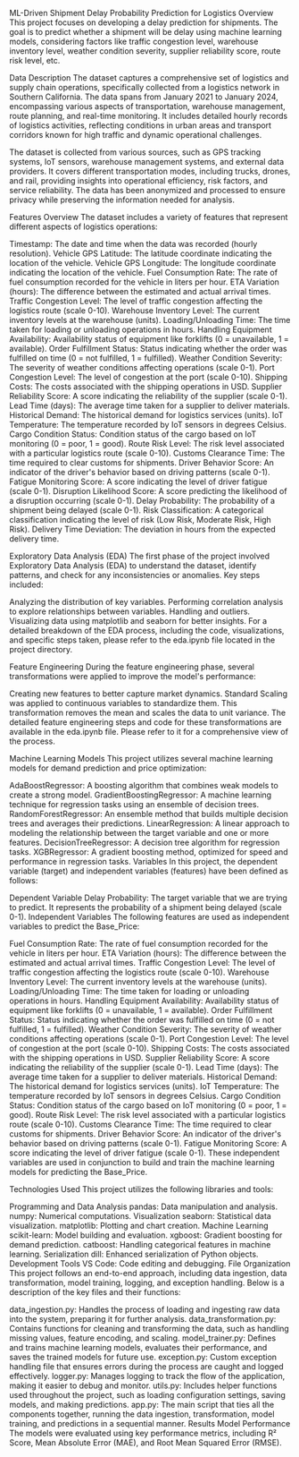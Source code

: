 ML-Driven Shipment Delay Probability Prediction for Logistics
Overview
This project focuses on developing a delay prediction for shipments. The goal is to predict whether a shipment will be delay using machine learning models, considering factors like traffic congestion level, warehouse inventory level, weather condition severity, supplier reliability score, route risk level, etc.

Data Description
The dataset captures a comprehensive set of logistics and supply chain operations, specifically collected from a logistics network in Southern California. The data spans from January 2021 to January 2024, encompassing various aspects of transportation, warehouse management, route planning, and real-time monitoring. It includes detailed hourly records of logistics activities, reflecting conditions in urban areas and transport corridors known for high traffic and dynamic operational challenges.

The dataset is collected from various sources, such as GPS tracking systems, IoT sensors, warehouse management systems, and external data providers. It covers different transportation modes, including trucks, drones, and rail, providing insights into operational efficiency, risk factors, and service reliability. The data has been anonymized and processed to ensure privacy while preserving the information needed for analysis.

Features Overview
The dataset includes a variety of features that represent different aspects of logistics operations:

Timestamp: The date and time when the data was recorded (hourly resolution).
Vehicle GPS Latitude: The latitude coordinate indicating the location of the vehicle.
Vehicle GPS Longitude: The longitude coordinate indicating the location of the vehicle.
Fuel Consumption Rate: The rate of fuel consumption recorded for the vehicle in liters per hour.
ETA Variation (hours): The difference between the estimated and actual arrival times.
Traffic Congestion Level: The level of traffic congestion affecting the logistics route (scale 0-10).
Warehouse Inventory Level: The current inventory levels at the warehouse (units).
Loading/Unloading Time: The time taken for loading or unloading operations in hours.
Handling Equipment Availability: Availability status of equipment like forklifts (0 = unavailable, 1 = available).
Order Fulfillment Status: Status indicating whether the order was fulfilled on time (0 = not fulfilled, 1 = fulfilled).
Weather Condition Severity: The severity of weather conditions affecting operations (scale 0-1).
Port Congestion Level: The level of congestion at the port (scale 0-10).
Shipping Costs: The costs associated with the shipping operations in USD.
Supplier Reliability Score: A score indicating the reliability of the supplier (scale 0-1).
Lead Time (days): The average time taken for a supplier to deliver materials.
Historical Demand: The historical demand for logistics services (units).
IoT Temperature: The temperature recorded by IoT sensors in degrees Celsius.
Cargo Condition Status: Condition status of the cargo based on IoT monitoring (0 = poor, 1 = good).
Route Risk Level: The risk level associated with a particular logistics route (scale 0-10).
Customs Clearance Time: The time required to clear customs for shipments.
Driver Behavior Score: An indicator of the driver's behavior based on driving patterns (scale 0-1).
Fatigue Monitoring Score: A score indicating the level of driver fatigue (scale 0-1).
Disruption Likelihood Score: A score predicting the likelihood of a disruption occurring (scale 0-1).
Delay Probability: The probability of a shipment being delayed (scale 0-1).
Risk Classification: A categorical classification indicating the level of risk (Low Risk, Moderate Risk, High Risk).
Delivery Time Deviation: The deviation in hours from the expected delivery time.

Exploratory Data Analysis (EDA)
The first phase of the project involved Exploratory Data Analysis (EDA) to understand the dataset, identify patterns, and check for any inconsistencies or anomalies. Key steps included:

Analyzing the distribution of key variables.
Performing correlation analysis to explore relationships between variables.
Handling and outliers.
Visualizing data using matplotlib and seaborn for better insights.
For a detailed breakdown of the EDA process, including the code, visualizations, and specific steps taken, please refer to the eda.ipynb file located in the project directory.

Feature Engineering
During the feature engineering phase, several transformations were applied to improve the model's performance:

Creating new features to better capture market dynamics.
Standard Scaling was applied to continuous variables to standardize them. This transformation removes the mean and scales the data to unit variance.
The detailed feature engineering steps and code for these transformations are available in the eda.ipynb file. Please refer to it for a comprehensive view of the process.

Machine Learning Models
This project utilizes several machine learning models for demand prediction and price optimization:

AdaBoostRegressor: A boosting algorithm that combines weak models to create a strong model.
GradientBoostingRegressor: A machine learning technique for regression tasks using an ensemble of decision trees.
RandomForestRegressor: An ensemble method that builds multiple decision trees and averages their predictions.
LinearRegression: A linear approach to modeling the relationship between the target variable and one or more features.
DecisionTreeRegressor: A decision tree algorithm for regression tasks.
XGBRegressor: A gradient boosting method, optimized for speed and performance in regression tasks.
Variables
In this project, the dependent variable (target) and independent variables (features) have been defined as follows:

Dependent Variable
Delay Probability: The target variable that we are trying to predict. It represents the probability of a shipment being delayed (scale 0-1).
Independent Variables
The following features are used as independent variables to predict the Base_Price:

Fuel Consumption Rate: The rate of fuel consumption recorded for the vehicle in liters per hour.
ETA Variation (hours): The difference between the estimated and actual arrival times.
Traffic Congestion Level: The level of traffic congestion affecting the logistics route (scale 0-10).
Warehouse Inventory Level: The current inventory levels at the warehouse (units).
Loading/Unloading Time: The time taken for loading or unloading operations in hours.
Handling Equipment Availability: Availability status of equipment like forklifts (0 = unavailable, 1 = available).
Order Fulfillment Status: Status indicating whether the order was fulfilled on time (0 = not fulfilled, 1 = fulfilled).
Weather Condition Severity: The severity of weather conditions affecting operations (scale 0-1).
Port Congestion Level: The level of congestion at the port (scale 0-10).
Shipping Costs: The costs associated with the shipping operations in USD.
Supplier Reliability Score: A score indicating the reliability of the supplier (scale 0-1).
Lead Time (days): The average time taken for a supplier to deliver materials.
Historical Demand: The historical demand for logistics services (units).
IoT Temperature: The temperature recorded by IoT sensors in degrees Celsius.
Cargo Condition Status: Condition status of the cargo based on IoT monitoring (0 = poor, 1 = good).
Route Risk Level: The risk level associated with a particular logistics route (scale 0-10).
Customs Clearance Time: The time required to clear customs for shipments.
Driver Behavior Score: An indicator of the driver's behavior based on driving patterns (scale 0-1).
Fatigue Monitoring Score: A score indicating the level of driver fatigue (scale 0-1).
These independent variables are used in conjunction to build and train the machine learning models for predicting the Base_Price.

Technologies Used
This project utilizes the following libraries and tools:

Programming and Data Analysis
pandas: Data manipulation and analysis.
numpy: Numerical computations.
Visualization
seaborn: Statistical data visualization.
matplotlib: Plotting and chart creation.
Machine Learning
scikit-learn: Model building and evaluation.
xgboost: Gradient boosting for demand prediction.
catboost: Handling categorical features in machine learning.
Serialization
dill: Enhanced serialization of Python objects.
Development Tools
VS Code: Code editing and debugging.
File Organization
This project follows an end-to-end approach, including data ingestion, data transformation, model training, logging, and exception handling. Below is a description of the key files and their functions:

data_ingestion.py: Handles the process of loading and ingesting raw data into the system, preparing it for further analysis.
data_transformation.py: Contains functions for cleaning and transforming the data, such as handling missing values, feature encoding, and scaling.
model_trainer.py: Defines and trains machine learning models, evaluates their performance, and saves the trained models for future use.
exception.py: Custom exception handling file that ensures errors during the process are caught and logged effectively.
logger.py: Manages logging to track the flow of the application, making it easier to debug and monitor.
utils.py: Includes helper functions used throughout the project, such as loading configuration settings, saving models, and making predictions.
app.py: The main script that ties all the components together, running the data ingestion, transformation, model training, and predictions in a sequential manner.
Results
Model Performance
The models were evaluated using key performance metrics, including R² Score, Mean Absolute Error (MAE), and Root Mean Squared Error (RMSE). 
